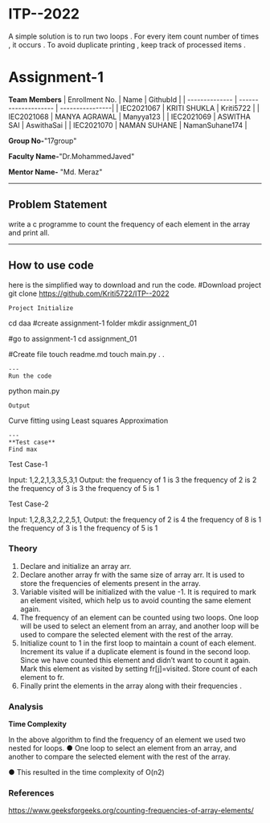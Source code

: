 # ITP--2022
A simple solution is to run two loops . For every item count number of times , it occurs . To avoid duplicate printing , keep track of processed items . 
# Assignment-1

**Team Members**
|   Enrollment No.  |   Name                 | GithubId        |
|   --------------  |   -------------------- | ----------------|
|    IEC2021067     |   KRITI SHUKLA         | Kriti5722       |
|    IEC2021068     |   MANYA AGRAWAL        | Manyya123       |
|    IEC2021069     |   ASWITHA SAI          | AswithaSai      |
|    IEC2021070     |   NAMAN SUHANE         | NamanSuhane174  |

**Group No-**"17group"

**Faculty Name-**"Dr.MohammedJaved"

**Mentor Name-** "Md. Meraz"

---
## Problem Statement
   write a c programme to count the frequency of each element in the array and print all.

---
## How to use code
here is the simplified way to download and run the code.
#Download project
git clone https://github.com/Kriti5722/ITP--2022 
```
Project Initialize 
```
cd daa
#create assignment-1 folder
mkdir assignment_01

#go to assignment-1
cd assignment_01

#Create file
touch readme.md
touch main.py
.
.
```
---
Run the code
```
python main.py
```
Output
```
Curve fitting using Least squares Approximation
```
---
**Test case**
Find max
```
Test Case-1

Input:
1,2,2,1,3,3,5,3,1
Output:
 the frequency of 1 is 3
 the frequency of 2 is 2
 the frequency of 3 is 3
 the frequency of 5 is 1

Test Case-2

Input:
1,2,8,3,2,2,2,5,1,
Output:
 the frequency of 2 is 4
 the frequency of 8 is 1
 the frequency of 3 is 1
 the frequency of 5 is 1


### Theory
1. Declare and initialize an array arr. 
2. Declare another array fr with the same size of array arr. It is used to store the 
frequencies of elements present in the array. 
3. Variable visited will be initialized with the value -1. It is required to mark an element 
visited, which help us to avoid counting the same element again. 
4. The frequency of an element can be counted using two loops. One loop will be used 
to select an element from an array, and another loop will be used to compare the 
selected element with the rest of the array. 
5. Initialize count to 1 in the first loop to maintain a count of each element. Increment its 
value if a duplicate element is found in the second loop. Since we have counted this 
element and didn’t want to count it again. Mark this element as visited by setting 
fr[j]=visited. Store count of each element to fr.
6. Finally print the elements in the array along with their frequencies .

### Analysis

**Time Complexity**

In the above algorithm to find the frequency of an 
element we used two nested for loops. 
● One loop to select an element from an array, and 
another to compare the selected element with 
the rest of the array. 

● This resulted in the time complexity of O(n2)


### References
https://www.geeksforgeeks.org/counting-frequencies-of-array-elements/

